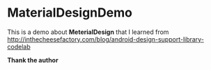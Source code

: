 # MaterialDesignDemo
This is a demo about <b>MeterialDesign</b> that I learned from http://inthecheesefactory.com/blog/android-design-support-library-codelab

<b>Thank the author</b>
